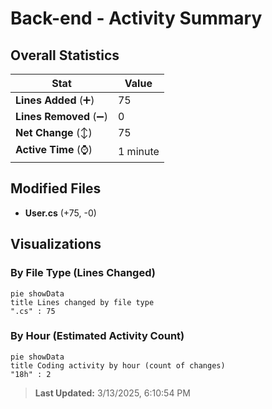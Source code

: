 # Back-end - Activity Summary 

## Overall Statistics

| Stat                   | Value                                                             |
| ---------------------- | ----------------------------------------------------------------- |
| **Lines Added** (➕)   | 75                                          |
| **Lines Removed** (➖) | 0                                        |
| **Net Change** (↕)    | 75                |
| **Active Time** (⌚)   | 1 minute |


## Modified Files
- **User.cs** (+75, -0)

## Visualizations

### By File Type (Lines Changed)

```mermaid
pie showData
title Lines changed by file type
".cs" : 75
```

### By Hour (Estimated Activity Count)

```mermaid
pie showData
title Coding activity by hour (count of changes)
"18h" : 2
```


> **Last Updated:** 3/13/2025, 6:10:54 PM